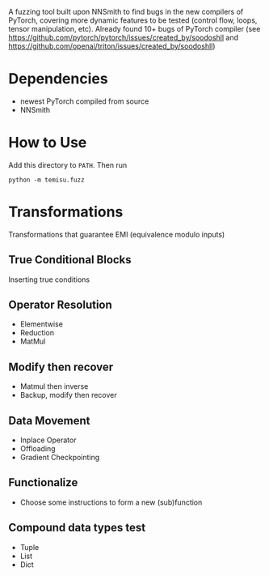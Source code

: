 A fuzzing tool built upon NNSmith to find bugs in the new compilers of PyTorch, covering more dynamic features to be tested (control flow, loops, tensor manipulation, etc). Already found 10+ bugs of PyTorch compiler (see https://github.com/pytorch/pytorch/issues/created_by/soodoshll and https://github.com/openai/triton/issues/created_by/soodoshll)


# Dependencies

 * newest PyTorch compiled from source
 * NNSmith

# How to Use

Add this directory to `PATH`. Then run

```
python -m temisu.fuzz
```

# Transformations

Transformations that guarantee EMI (equivalence modulo inputs)

## True Conditional Blocks

Inserting true conditions

## Operator Resolution

 * Elementwise
 * Reduction
 * MatMul

## Modify then recover

 * Matmul then inverse
 * Backup, modify then recover

## Data Movement
 * Inplace Operator
 * Offloading
 * Gradient Checkpointing

## Functionalize
 * Choose some instructions to form a new (sub)function

## Compound data types test
 * Tuple
 * List
 * Dict